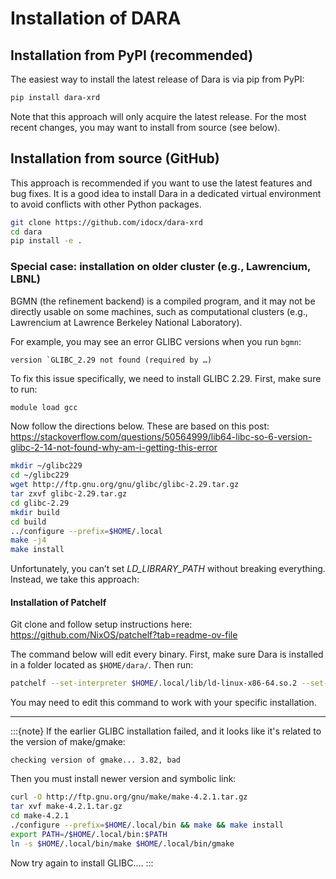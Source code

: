 # Installation of DARA

## Installation from PyPI (recommended)

The easiest way to install the latest release of Dara is via pip from PyPI:

```bash
pip install dara-xrd
```

Note that this approach will only acquire the latest release. For the most recent
changes, you may want to install from source (see below).

## Installation from source (GitHub)

This approach is recommended if you want to use the latest features and bug fixes. It is
a good idea to install Dara in a dedicated virtual environment to avoid conflicts with other
Python packages.

```bash
git clone https://github.com/idocx/dara-xrd
cd dara
pip install -e .
```

### Special case: installation on older cluster (e.g., Lawrencium, LBNL)

BGMN (the refinement backend) is a compiled program, and it may not be directly usable
on some machines, such as computational clusters (e.g., Lawrencium at Lawrence Berkeley
National Laboratory).

For example, you may see an error GLIBC versions when you run `bgmn`:

    version `GLIBC_2.29 not found (required by …)

To fix this issue specifically, we need to install GLIBC 2.29. First, make sure to run:

```bash
module load gcc
```

Now follow the directions below. These are based on this post:
<https://stackoverflow.com/questions/50564999/lib64-libc-so-6-version-glibc-2-14-not-found-why-am-i-getting-this-error>

```bash
mkdir ~/glibc229
cd ~/glibc229
wget http://ftp.gnu.org/gnu/glibc/glibc-2.29.tar.gz
tar zxvf glibc-2.29.tar.gz
cd glibc-2.29
mkdir build
cd build
../configure --prefix=$HOME/.local
make -j4
make install
```

Unfortunately, you can’t set *LD_LIBRARY_PATH* without breaking everything. Instead, we take this approach:

#### Installation of Patchelf

Git clone and follow setup instructions here: <https://github.com/NixOS/patchelf?tab=readme-ov-file>

The command below will edit every binary. First, make sure Dara is installed in a folder
located as `$HOME/dara/`. Then run:

```bash
patchelf --set-interpreter $HOME/.local/lib/ld-linux-x86-64.so.2 --set-rpath $HOME/.local/lib/ $HOME/dara/dara/src/dara/bgmn/BGMNwin/bgmn && patchelf --set-interpreter $HOME/.local/lib/ld-linux-x86-64.so.2 --set-rpath $HOME/.local/lib/ $HOME/dara/dara/src/dara/bgmn/BGMNwin/eflech && patchelf --set-interpreter $HOME/.local/lib/ld-linux-x86-64.so.2 --set-rpath $HOME/.local/lib/ $HOME/dara/dara/src/dara/bgmn/BGMNwin/geomet && patchelf --set-interpreter $HOME/.local/lib/ld-linux-x86-64.so.2 --set-rpath $HOME/.local/lib/ $HOME/dara/dara/src/dara/bgmn/BGMNwin/gertest && patchelf --set-interpreter $HOME/.local/lib/ld-linux-x86-64.so.2 --set-rpath $HOME/.local/lib/ $HOME/dara/dara/src/dara/bgmn/BGMNwin/index && patchelf --set-interpreter $HOME/.local/lib/ld-linux-x86-64.so.2 --set-rpath $HOME/.local/lib/ $HOME/dara/dara/src/dara/bgmn/BGMNwin/lamtest && patchelf --set-interpreter $HOME/.local/lib/ld-linux-x86-64.so.2 --set-rpath $HOME/.local/lib/ $HOME/dara/dara/src/dara/bgmn/BGMNwin/makegeq && patchelf --set-interpreter $HOME/.local/lib/ld-linux-x86-64.so.2 --set-rpath $HOME/.local/lib/ $HOME/dara/dara/src/dara/bgmn/BGMNwin/output && patchelf --set-interpreter $HOME/.local/lib/ld-linux-x86-64.so.2 --set-rpath $HOME/.local/lib/ $HOME/dara/dara/src/dara/bgmn/BGMNwin/plot1 && patchelf --set-interpreter $HOME/.local/lib/ld-linux-x86-64.so.2 --set-rpath $HOME/.local/lib/ $HOME/dara/dara/src/dara/bgmn/BGMNwin/spacegrp && patchelf --set-interpreter $HOME/.local/lib/ld-linux-x86-64.so.2 --set-rpath $HOME/.local/lib/ $HOME/dara/dara/src/dara/bgmn/BGMNwin/teil && patchelf --set-interpreter $HOME/.local/lib/ld-linux-x86-64.so.2 --set-rpath $HOME/.local/lib/ $HOME/dara/dara/src/dara/bgmn/BGMNwin/verzerr
```

You may need to edit this command to work with your specific installation.

---

:::{note}
If the earlier GLIBC installation failed, and it looks like it's related to the version of make/gmake:

    checking version of gmake... 3.82, bad

Then you must install newer version and symbolic link:

```bash
curl -O http://ftp.gnu.org/gnu/make/make-4.2.1.tar.gz
tar xvf make-4.2.1.tar.gz
cd make-4.2.1
./configure --prefix=$HOME/.local/bin && make && make install
export PATH=/$HOME/.local/bin:$PATH
ln -s $HOME/.local/bin/make $HOME/.local/bin/gmake
```

Now try again to install GLIBC….
:::
